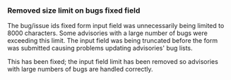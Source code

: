 ### Removed size limit on bugs fixed field

The bug/issue ids fixed form input field was unnecessarily being limited to
8000 characters. Some advisories with a large number of bugs were exceeding
this limit. The input field was being truncated before the form was submitted
causing problems updating advisories' bug lists.

This has been fixed; the input field limit has been removed so advisories
with large numbers of bugs are handled correctly.
